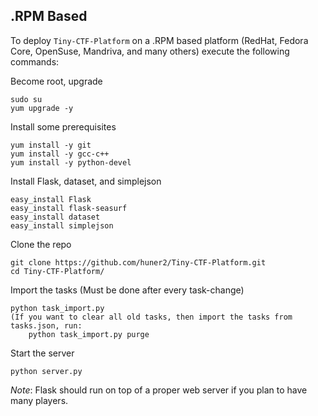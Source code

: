 .RPM Based
----------

To deploy `Tiny-CTF-Platform` on a .RPM based platform (RedHat, Fedora Core, OpenSuse, Mandriva, and many others) execute the following commands:

Become root, upgrade

    sudo su
    yum upgrade -y
    
Install some prerequisites

    yum install -y git
    yum install -y gcc-c++
    yum install -y python-devel
    
Install Flask, dataset, and simplejson

    easy_install Flask
    easy_install flask-seasurf
    easy_install dataset
    easy_install simplejson
    
Clone the repo

    git clone https://github.com/huner2/Tiny-CTF-Platform.git
    cd Tiny-CTF-Platform/
    
Import the tasks (Must be done after every task-change)

    python task_import.py
    (If you want to clear all old tasks, then import the tasks from tasks.json, run:
        python task_import.py purge
    
Start the server

    python server.py


*Note*: Flask should run on top of a proper web server if you plan to have many players.
